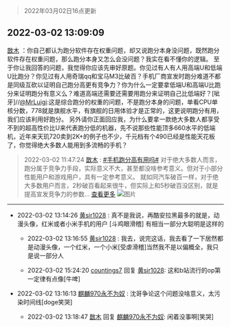 > 2022年03月02日16点更新
<link rel="stylesheet" href="https://cdn.jsdelivr.net/gh/taotie6/sampleJSON@main/css/photo_show.css">
<meta name="referrer" content="no-referrer" />


 ## 2022-03-02 13:09:09 

 [㪚木](https://www.coolapk.com/feed/33935244?shareKey=NjVjNGM2MWE5YmU4NjIxZjA5NWY~) ：你自己都认为跑分软件存在权重问题，却又说跑分本身没问题，既然跑分软件存在权重问题，那么跑分本身又怎么会没问题？我实在看不懂你的逻辑。
至于你让我回答的问题，我觉得你应该先审好原题。你见过有人有人用高端U和低端U比跑分？你见过有人用奇瑞qq和宝马M3比破百<!--break-->？手机厂商宣发时跑分难道不都是同级互砍以证明自己跑分高更有竞争力？你为什么一定要拿低端U和高端U比跑分来证明跑分有意义么？难道高端还需要还需要用跑分来证明自己比低端好？[呲牙]//<a class="feed-link-uname" href="/u/MrLuigi">@MrLuigi</a>:这是综合跑分的权重的问题，不是跑分本身的问题，单看CPU单核分数，778就是旗舰水平，有旗舰的日用体验才是正常的，这更说明跑分有用，我们应该利用好跑分。
另外请你正面回应我，为什么要拿一款绝大多数人都享受不到的超高性价比U来代表跑分低的机器，先不说那些性能顶多660水平的低端机，近年来天玑720卖到2K+的例子也不少，千元档有个490已经是性能天花板了，你觉得绝大多数人能用到多流畅的手机？ 

<div class="album">
</div>

> 2022-03-02 11:47:24 
> [㪚木](https://www.coolapk.com/feed/33933239?shareKey=YmMzYWM4NTE0Mzg5NjIxZjA5NWY~) : <a class="feed-link-tag" href="/t/手机跑分高有用吗?type=0">#手机跑分高有用吗#</a> 对于绝大多数人而言，跑分属于竞争力手段，实际意义不大，甚至都没啥参考意义。但对于小部分性能用户和游戏用户，具有一定参考意义。 就如同汽车破百一样，对于绝大多数用户而言，2秒破百看起来很牛，但实际上和5秒破百没区别，就是提高宣发竞争力的参数... <a href="">查看更多</a> 
![图片](https://image.coolapk.com/feed/2019/0507/23/1081091_4553_7562@320x166.gif)

 ------- 

- 2022-03-02 13:14:26 [黄sir1028](uid=905870) : 真不是我说，再酷安拉黑最多的就是，动漫头像，红米或者小米手机的用户  [斗鸡眼滑稽]
有相当一部分大聪明是这样的 

    - 2022-03-02 13:16:55 [黄sir1028](uid=905870) : 我去，说完这话，我去看了一下居然都是动漫头像，一个红米，一个小米[受虐滑稽]当然我不是以偏概全，我只是说一部分人 

    - 2022-03-02 15:24:20 [countings7](uid=4259157) 回复 [黄sir1028](uid=905870): 这和b站流行的op第一定律有点像[牛啤] 

- 2022-03-02 13:16:13 [麒麟970永不为奴](uid=3363987) : 沈哥争论这个问题没啥意义，太污染时间线[doge笑哭] 

    - 2022-03-02 13:18:47 [㪚木](uid=1081091) 回复 [麒麟970永不为奴](uid=3363987): 闲着没事啊[笑哭] 

